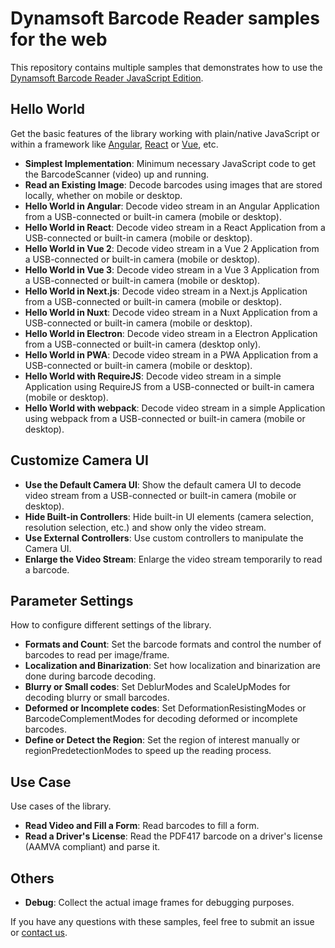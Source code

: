 # Dynamsoft Barcode Reader samples for the web

This repository contains multiple samples that demonstrates how to use the [Dynamsoft Barcode Reader JavaScript Edition](https://www.dynamsoft.com/barcode-reader/sdk-javascript/).

## Hello World

Get the basic features of the library working with plain/native JavaScript or within a framework like [Angular](https://angular.io/), [React](https://reactjs.org/) or [Vue](https://vuejs.org/), etc.

* **Simplest Implementation**: Minimum necessary JavaScript code to get the BarcodeScanner (video) up and running.
* **Read an Existing Image**: Decode barcodes using images that are stored locally, whether on mobile or desktop.
* **Hello World in Angular**: Decode video stream in an Angular Application from a USB-connected or built-in camera (mobile or desktop).
* **Hello World in React**: Decode video stream in a React Application from a USB-connected or built-in camera (mobile or desktop).
* **Hello World in Vue 2**: Decode video stream in a Vue 2 Application from a USB-connected or built-in camera (mobile or desktop).
* **Hello World in Vue 3**: Decode video stream in a Vue 3 Application from a USB-connected or built-in camera (mobile or desktop).
* **Hello World in Next.js**: Decode video stream in a Next.js Application from a USB-connected or built-in camera (mobile or desktop).
* **Hello World in Nuxt**: Decode video stream in a Nuxt Application from a USB-connected or built-in camera (mobile or desktop).
* **Hello World in Electron**: Decode video stream in a Electron Application from a USB-connected or built-in camera (desktop only).
* **Hello World in PWA**: Decode video stream in a PWA Application from a USB-connected or built-in camera (mobile or desktop).
* **Hello World with RequireJS**: Decode video stream in a simple Application using RequireJS from a USB-connected or built-in camera (mobile or desktop).
* **Hello World with webpack**: Decode video stream in a simple Application using webpack from a USB-connected or built-in camera (mobile or desktop).

## Customize Camera UI

* **Use the Default Camera UI**: Show the default camera UI to decode video stream from a USB-connected or built-in camera (mobile or desktop).
* **Hide Built-in Controllers**: Hide built-in UI elements (camera selection, resolution selection, etc.) and show only the video stream.
* **Use External Controllers**: Use custom controllers to manipulate the Camera UI.
* **Enlarge the Video Stream**: Enlarge the video stream temporarily to read a barcode.

## Parameter Settings

How to configure different settings of the library.

* **Formats and Count**: Set the barcode formats and control the number of barcodes to read per image/frame.
* **Localization and Binarization**: Set how localization and binarization are done during barcode decoding.
* **Blurry or Small codes**: Set DeblurModes and ScaleUpModes for decoding blurry or small barcodes.
* **Deformed or Incomplete codes**: Set DeformationResistingModes or BarcodeComplementModes for decoding deformed or incomplete barcodes.
* **Define or Detect the Region**: Set the region of interest manually or regionPredetectionModes to speed up the reading process.

## Use Case

Use cases of the library.

* **Read Video and Fill a Form**: Read barcodes to fill a form.
* **Read a Driver's License**: Read the PDF417 barcode on a driver's license (AAMVA compliant) and parse it.

## Others

* **Debug**: Collect the actual image frames for debugging purposes.

If you have any questions with these samples, feel free to submit an issue or [contact us](https://www.dynamsoft.com/company/contact/).
